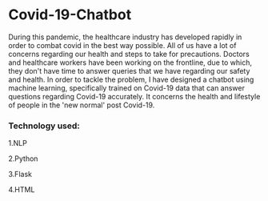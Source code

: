 # Covid-19-Chatbot

During this pandemic, the healthcare industry has developed rapidly in order to combat covid in the best way possible. All of us have a lot of concerns regarding our health and steps to take for precautions. Doctors and healthcare workers have been working on the frontline, due to which, they don't have time to answer queries that we have regarding our safety and health. In order to tackle the problem, I have designed a chatbot using machine learning, specifically trained on Covid-19 data that can answer questions regarding Covid-19 accurately. It concerns the health and lifestyle of people in the 'new normal' post Covid-19.

### Technology used:

1.NLP 

2.Python

3.Flask

4.HTML


